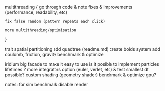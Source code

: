 multithreading {
	go through code & note fixes & improvements (performance, readability, etc)

	fix false random (pattern repeats each click)

	more multithreading/optimisation
}

trait spatial partitioning
add quadtree (readme.md)
create boids system
add coulomb, friction, gravity
benchmark & optimize

iridium big facade to make it easy to use
is it posible to implement particles lifetimes ?
more integrators option (euler, verlet, etc) & test smallest dt possible?
custom shading (geometry shader)
benchmark & optimize gpu?

notes:
for sim benchmark disable render
